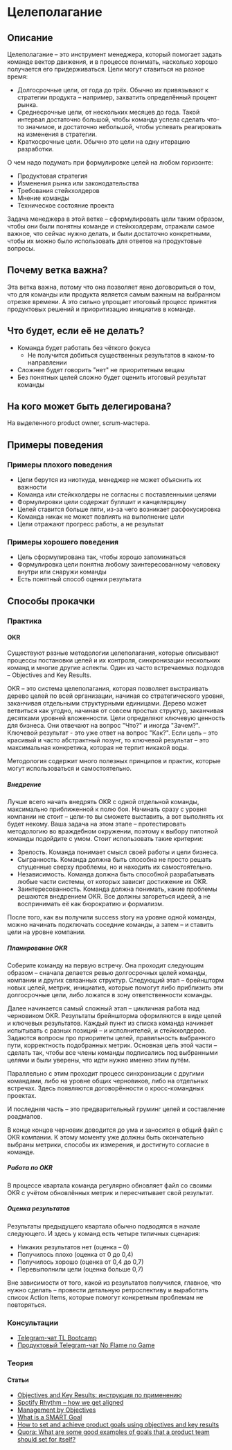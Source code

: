 # Целеполагание
## Описание
Целеполагание – это инструмент менеджера, который помогает задать команде вектор движения, и в процессе понимать, насколько хорошо получается его придерживаться. Цели могут ставиться на разное время:
- Долгосрочные цели, от года до трёх. Обычно их привязывают к стратегии продукта – например, захватить определённый процент рынка.
- Среднесрочные цели, от нескольких месяцев до года. Такой интервал достаточно большой, чтобы команда успела сделать что-то значимое, и достаточно небольшой, чтобы успевать реагировать на изменения в стратегии.
- Краткосрочные цели. Обычно это цели на одну итерацию разработки.

О чем надо подумать при формулировке целей на любом горизонте:
- Продуктовая стратегия
- Изменения рынка или законодательства
- Требования стейкхолдеров
- Мнение команды
- Техническое состояние проекта

Задача менеджера в этой ветке – сформулировать цели таким образом, чтобы они были понятны команде и стейкхолдерам, отражали самое важное, что сейчас нужно делать, и были достаточно конкретными, чтобы их можно было использовать для ответов на продуктовые вопросы.

## Почему ветка важна?
Эта ветка важна, потому что она позволяет явно договориться о том, что для команды или продукта является самым важным на выбранном отрезке времени. А это сильно упрощает итоговый процесс принятия продуктовых решений и приоритизацию инициатив в команде.

## Что будет, если её не делать?
- Команда будет работать без чёткого фокуса
   - Не получится добиться существенных результатов в каком-то направлении
- Сложнее будет говорить "нет" не приоритетным вещам
- Без понятных целей сложно будет оценить итоговый результат команды

## На кого может быть делегирована?
На выделенного product owner, scrum-мастера.

## Примеры поведения
### Примеры плохого поведения
- Цели берутся из ниоткуда, менеджер не может объяснить их важности
- Команда или стейкхолдеры не согласны с поставленными целями
- Формулировки цели содержат буллшит и канцелярщину
- Целей ставится больше пяти, из-за чего возникает расфокусировка
- Команда никак не может повлиять на выполнение цели
- Цели отражают прогресс работы, а не результат

### Примеры хорошего поведения
- Цель сформулирована так, чтобы хорошо запоминаться
- Формулировка цели понятна любому заинтересованному человеку внутри или снаружи команды
- Есть понятный способ оценки результата

## Способы прокачки
### Практика
#### OKR
Существуют разные методологии целеполагания, которые описывают процессы постановки целей и их контроля, синхронизации нескольких команд и многие другие аспекты. Один из часто встречаемых подходов – Objectives and Key Results. 

OKR – это система целеполагания, которая позволяет выстраивать дерево целей по всей организации, начиная со стратегического уровня, заканчивая отдельными структурными единицами. Дерево может ветвиться как угодно, начиная от совсем простых структур, заканчивая десятками уровней вложенности. Цели определяют ключевую ценность для бизнеса. Они отвечают на вопрос "Что?" и иногда "Зачем?". Ключевой результат - это уже ответ на вопрос "Как?". Если цель – это красивый и часто абстрактный лозунг, то ключевой результат – это максимальная конкретика, которая не терпит никакой воды.

Методология содержит много полезных принципов и практик, которые могут использоваться и самостоятельно.

##### Внедрение
Лучше всего начать внедрять OKR с одной отдельной команды, максимально приближенной к полю боя. Начинать сразу с уровня компании не стоит – цели-то вы сможете выставить, а вот выполнять их будет некому. Ваша задача на этом этапе – протестировать методологию во враждебном окружении, поэтому к выбору пилотной команды подойдите с умом. Стоит использовать такие критерии:
-  Зрелость. Команда понимает смысл своей работы и цели бизнеса.
-  Сыгранность. Команда должна быть способна не просто решать спущенные сверху проблемы, но и находить их самостоятельно.
-  Независимость. Команда должна быть способной разрабатывать любые части системы, от которых зависит достижение их OKR.
-  Заинтересованность. Команда должна понимать, какие проблемы решаются внедрением OKR. Все должны загореться идеей, а не воспринимать её как бюрократию и формализм.

После того, как вы получили success story на уровне одной команды, можно начинать подключать соседние команды, а затем – и ставить цели на уровне компании.

##### Планирование OKR
Соберите команду на первую встречу. Она проходит следующим образом – сначала делается ревью долгосрочных целей команды, компании и других связанных структур. Следующий этап – брейншторм новых целей, метрик, инициатив, которые помогут либо приблизить эти долгосрочные цели, либо ложатся в зону ответственности команды.

Далее начинается самый сложный этап – цикличная работа над черновиком OKR. Результаты брейншторма оформляются в виде целей и ключевых результатов. Каждый пункт из списка команда начинает испытывать с разных позиций – и исполнителей, и стейкхолдеров. Задаются вопросы про приоритеты целей, правильность выбранного пути, корректность подобранных метрик. Основная цель этой части – сделать так, чтобы все члены команды подписались под выбранными целями и были уверены, что идти нужно именно этим путём. 

Параллельно с этим проходит процесс синхронизации с другими командами, либо на уровне общих черновиков, либо на отдельных встречах. Здесь появляются договорённости о кросс-командных проектах. 

И последняя часть – это предварительный груминг целей и составление роадмапов.

В конце концов черновик доводится до ума и заносится в общий файл с OKR компании. К этому моменту уже должны быть окончательно выбраны метрики, способы их измерения, и достигнуто согласие в команде.

##### Работа по OKR
В процессе квартала команда регулярно обновляет файл со своими OKR с учётом обновлённых метрик и пересчитывает свой результат.

##### Оценка результатов
Результаты предыдущего квартала обычно подводятся в начале следующего. И здесь у команд есть четыре типичных сценария: 
- Никаких результатов нет (оценка – 0)
- Получилось плохо (оценка от 0 до 0,4)
- Получилось хорошо (оценка от 0,4 до 0,7)
- Перевыполнили цели (оценка больше 0,7)

Вне зависимости от того, какой из результатов получился, главное, что нужно сделать – провести детальную ретроспективу и выработать список Action Items, которые помогут конкретным проблемам не повторяться.

### Консультации
- [Telegram-чат TL Bootcamp](https://tlinks.run/tlbootcamp)
- [Продуктовый Telegram-чат No Flame no Game](https://t.me/joinchat/BrfI2UHjvA2HbQNSW4Irog)

### Теория
#### Статьи
- [Objectives and Key Results: инструкция по применению](https://habr.com/ru/company/avito/blog/449426/)
- [Spotify Rhythm – how we get aligned](https://blog.crisp.se/2016/06/08/henrikkniberg/spotify-rhythm)
- [Management by Objectives](https://hbr.org/2003/01/management-by-whose-objectives)
- [What is a SMART Goal](https://corporatefinanceinstitute.com/resources/knowledge/other/smart-goal/)
- [How to set and achieve product goals using objectives and key results](https://roadmunk.com/guides/set-product-specific-goals-using-objectives-and-key-results/)
- [Quora: What are some good examples of goals that a product team should set for itself?](https://www.quora.com/What-are-some-good-examples-of-goals-that-a-product-team-should-set-for-itself)
